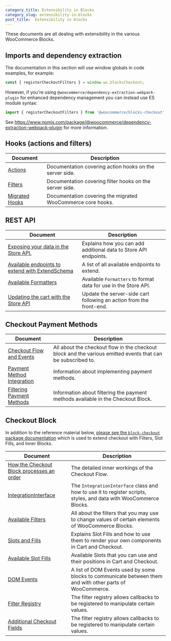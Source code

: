 ```yaml
---
category_title: Extensibility in Blocks
category_slug: extensibility-in-blocks
post_title:  Extensibility in blocks
---
```



These documents are all dealing with extensibility in the various WooCommerce Blocks.

## Imports and dependency extraction

The documentation in this section will use window globals in code examples, for example:

```js
const { registerCheckoutFilters } = window.wc.blocksCheckout;
```

However, if you're using `@woocommerce/dependency-extraction-webpack-plugin` for enhanced dependency management you can instead use ES module syntax:

```js
import { registerCheckoutFilters } from '@woocommerce/blocks-checkout';
```

See <https://www.npmjs.com/package/@woocommerce/dependency-extraction-webpack-plugin> for more information.

## Hooks (actions and filters)

| Document                      | Description                                             |
| ----------------------------- | ------------------------------------------------------- |
| [Actions](../../plugins/woocommerce-blocks/docs/third-party-developers/extensibility/hooks/actions.md) | Documentation covering action hooks on the server side. |
| [Filters](../../plugins/woocommerce-blocks/docs/third-party-developers/extensibility/hooks/filters.md) | Documentation covering filter hooks on the server side. |
| [Migrated Hooks](../../plugins/woocommerce-blocks/docs/third-party-developers/extensibility/hooks/migrated-hooks.md) | Documentation covering the migrated WooCommerce core hooks. |

## REST API

| Document                                                                                       | Description                                                         |
| ---------------------------------------------------------------------------------------------- | ------------------------------------------------------------------- |
| [Exposing your data in the Store API.](../../plugins/woocommerce-blocks/docs/third-party-developers/extensibility/rest-api/extend-rest-api-add-data.md)                 | Explains how you can add additional data to Store API endpoints.    |
| [Available endpoints to extend with ExtendSchema](../../plugins/woocommerce-blocks/docs/third-party-developers/extensibility/rest-api/available-endpoints-to-extend.md) | A list of all available endpoints to extend.                        |
| [Available Formatters](../../plugins/woocommerce-blocks/docs/third-party-developers/extensibility/rest-api/extend-rest-api-formatters.md)                               | Available `Formatters` to format data for use in the Store API.     |
| [Updating the cart with the Store API](../../plugins/woocommerce-blocks/docs/third-party-developers/extensibility/rest-api/extend-rest-api-update-cart.md)              | Update the server-side cart following an action from the front-end. |

## Checkout Payment Methods

| Document                                                                               | Description                                                                                                 |
| -------------------------------------------------------------------------------------- | ----------------------------------------------------------------------------------------------------------- |
| [Checkout Flow and Events](/docs/cart-and-checkout-blocks/checkout-payment-methods/checkout-flow-and-events.md)     | All about the checkout flow in the checkout block and the various emitted events that can be subscribed to. |
| [Payment Method Integration](/docs/cart-and-checkout-blocks/checkout-payment-methods/payment-method-integration.md) | Information about implementing payment methods.                                                             |
| [Filtering Payment Methods](/docs/cart-and-checkout-blocks/checkout-payment-methods/filtering-payment-methods.md)   | Information about filtering the payment methods available in the Checkout Block.                            |

## Checkout Block

In addition to the reference material below, [please see the `block-checkout` package documentation](../../plugins/woocommerce-blocks/packages/checkout/README.md) which is used to extend checkout with Filters, Slot Fills, and Inner Blocks.

| Document                                                                                         | Description                                                                                                       |
|--------------------------------------------------------------------------------------------------| ----------------------------------------------------------------------------------------------------------------- |
| [How the Checkout Block processes an order](/docs/cart-and-checkout-blocks/how-checkout-processes-an-order.md) | The detailed inner workings of the Checkout Flow.                                                                 |
| [IntegrationInterface](/docs/cart-and-checkout-blocks/integration-interface.md)                                | The `IntegrationInterface` class and how to use it to register scripts, styles, and data with WooCommerce Blocks. |
| [Available Filters](https://github.com/woocommerce/woocommerce/tree/trunk/docs/cart-and-checkout-blocks/available-filters)                                       | All about the filters that you may use to change values of certain elements of WooCommerce Blocks.                |
| [Slots and Fills](/docs/cart-and-checkout-blocks/slot-fills.md)                                                | Explains Slot Fills and how to use them to render your own components in Cart and Checkout.                       |
| [Available Slot Fills](/docs/cart-and-checkout-blocks/available-slot-fills.md)                                 | Available Slots that you can use and their positions in Cart and Checkout.                                        |
| [DOM Events](/docs/cart-and-checkout-blocks/dom-events.md)                                                     | A list of DOM Events used by some blocks to communicate between them and with other parts of WooCommerce.         |
| [Filter Registry](../../plugins/woocommerce-blocks/packages/checkout/filter-registry/README.md)                          | The filter registry allows callbacks to be registered to manipulate certain values.                               |
| [Additional Checkout Fields](/docs/cart-and-checkout-blocks/additional-checkout-fields.md)                     | The filter registry allows callbacks to be registered to manipulate certain values.                               |
